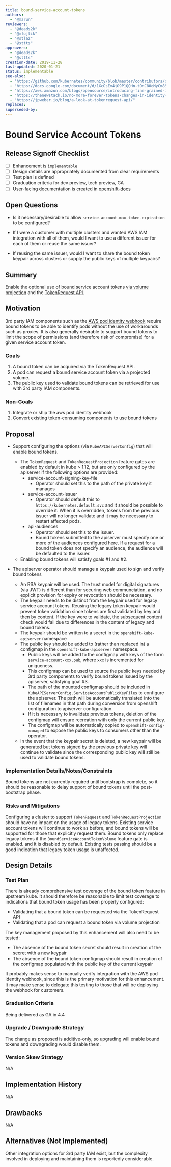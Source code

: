 ```yaml
---
title: bound-service-account-tokens
authors:
  - "@marun"
reviewers:
  - "@deads2k"
  - "@mfojtik"
  - "@stlaz"
  - "@sttts"
approvers:
  - "@deads2k"
  - "@sttts"
creation-date: 2019-11-28
last-updated: 2020-01-21
status: implementable
see-also:
  - "https://github.com/kubernetes/community/blob/master/contributors/design-proposals/auth/bound-service-account-tokens.md"
  - "https://docs.google.com/document/d/1XcOsEv4jO9P1QQHn-tOnC80oMyCm85hGA6LqHRfjTgo/edit?ts=5ddb86c1"
  - "https://aws.amazon.com/blogs/opensource/introducing-fine-grained-iam-roles-service-accounts/"
  - "https://thenewstack.io/no-more-forever-tokens-changes-in-identity-management-for-kubernetes/"
  - "https://jpweber.io/blog/a-look-at-tokenrequest-api/"
replaces:
superseded-by:
---
```


# Bound Service Account Tokens

## Release Signoff Checklist

- [ ] Enhancement is `implementable`
- [ ] Design details are appropriately documented from clear requirements
- [ ] Test plan is defined
- [ ] Graduation criteria for dev preview, tech preview, GA
- [ ] User-facing documentation is created in [openshift-docs](https://github.com/openshift/openshift-docs/)

## Open Questions

- Is it necessary/desirable to allow `service-account-max-token-expiration` to be configured?

- If I were a customer with multiple clusters and wanted AWS IAM integration with all of
  them, would I want to use a different issuer for each of them or reuse the same issuer?

- If reusing the same issuer, would I want to share the bound token keypair across clusters
  or supply the public keys of multiple keypairs?

## Summary

Enable the optional use of bound service account tokens [via volume
projection](https://kubernetes.io/docs/tasks/configure-pod-container/configure-service-account/#service-account-token-volume-projection)
and the [TokenRequest
API](https://kubernetes.io/docs/reference/generated/kubernetes-api/v1.16/#tokenrequest-v1-authentication-k8s-io).

## Motivation

3rd party IAM components such as the [AWS pod identity
webhook](https://github.com/aws/amazon-eks-pod-identity-webhook) require bound tokens to
be able to identify pods without the use of workarounds such as proxies. It is also
generally desirable to support bound tokens to limit the scope of permissions (and
therefore risk of compromise) for a given service account token.

### Goals

1. A bound token can be acquired via the TokenRequest API.
2. A pod can request a bound service account token via a projected volume.
3. The public key used to validate bound tokens can be retrieved for use with 3rd party IAM
  components.

### Non-Goals

1. Integrate or ship the aws pod identity webhook
2. Convert existing token-consuming components to use bound tokens

## Proposal

- Support configuring the options (via `KubeAPIServerConfig`) that will enable bound
  tokens.
  - The `TokenRequest` and `TokenRequestProjection` feature gates are enabled by default
    in kube > 1.12, but are only configured by the apiserver if the following options are
    provided:
    - service-account-signing-key-file
      - Operator should set this to the path of the private key it manages
    - service-account-issuer
      - Operator should default this to `https://kubernetes.default.svc` and it should be possible to
        override it. When it is overridden, tokens from the previous issuer will no longer
        validate and it may be necessary to restart affected pods.
    - api-audiences
      - Operator should set this to the issuer.
      - Bound tokens submitted to the apiserver must specify one or more of the audiences
        configured here. If a request for a bound token does not specify an audience, the
        audience will be defaulted to the issuer.
  - Enabling bound tokens will satisfy goals #1 and #2.

- The apiserver operator should manage a keypair used to sign and verify bound tokens
  - An RSA keypair will be used. The trust model for digital signatures (via JWT) is
    different than for securing web communciation, and no explicit provision for expiry
    or revocation should be necessary.
  - The keypair needs to be distinct from the keypair used for legacy service account
    tokens. Reusing the legacy token keypair would prevent token validation since tokens
    are first validated by key and then by content. If the key were to validate, the
    subsequent content check would fail due to differences in the content of legacy and
    bound tokens.
  - The keypair should be written to a secret in the `openshift-kube-apiserver` namespace
  - The public key should be added to (rather than replaced in) a configmap in the
    `openshift-kube-apiserver` namespace.
    - Public keys will be added to the configmap with keys of the form
      `service-account-xxx.pub`, where `xxx` is incremented for uniqueness.
    - This configmap can be used to source the public keys needed by 3rd party components
      to verify bound tokens issued by the apiserver, satisfying goal #3.
    - The path of the mounted configmap should be included in
      `KubeAPIServerConfig.ServiceAccountPublicKeyFiles` to configure the apiserver. The
      path will be automatically translated into the list of filenames in that path
      during conversion from openshift configuration to apiserver configuration.
    - If it is necessary to invalidate previous tokens, deletion of the configmap will
      ensure recreation with only the current public key.
    - The configmap will be automatically copied to `openshift-config-managed` to expose
      the public keys to consumers other than the operator.
  - In the event that the keypair secret is deleted, a new keypair will be generated but
    tokens signed by the previous private key will continue to validate since the
    corresponding public key will still be used to validate bound tokens.

### Implementation Details/Notes/Constraints

Bound tokens are not currently required until bootstrap is complete, so it should be
reasonable to delay support of bound tokens until the post-bootstrap phase.

### Risks and Mitigations

Configuring a cluster to support `TokenRequest` and `TokenRequestProjection` should have
no impact on the usage of legacy tokens. Existing service account tokens will continue to
work as before, and bound tokens will be supported for those that explicitly request
them. Bound tokens only replace legacy tokens if the `BoundServiceAccountTokenVolume`
feature gate is enabled. and it is disabled by default. Existing tests passing should be
a good indication that legacy token usage is unaffected.

## Design Details

### Test Plan

There is already comprehensive test coverage of the bound token feature in upstream
kube. It should therefore be reasonable to limit test coverage to indications that bound
token usage has been properly configured:
- Validating that a bound token can be requested via the TokenRequest API
- Validating that a pod can request a bound token via volume projection

The key management proposed by this enhancement will also need to be tested:
- The absence of the bound token secret should result in creation of the secret with a new keypair
- The absence of the bound token configmap should result in creation of the configmap
  populated with the public key of the current keypair

It probably makes sense to manually verify integration with the AWS pod identity webhook,
since this is the primary motivation for this enhancement. It may make sense to delegate
this testing to those that will be deploying the webhook for customers.

### Graduation Criteria

Being delivered as GA in 4.4

### Upgrade / Downgrade Strategy

The change as proposed is additive-only, so upgrading will enable bound tokens and
downgrading would disable them.

### Version Skew Strategy

N/A

## Implementation History

N/A

## Drawbacks

N/A

## Alternatives (Not Implemented)

Other integration options for 3rd party IAM exist, but the complexity involved in
deploying and maintaining them is reportedly considerable.
